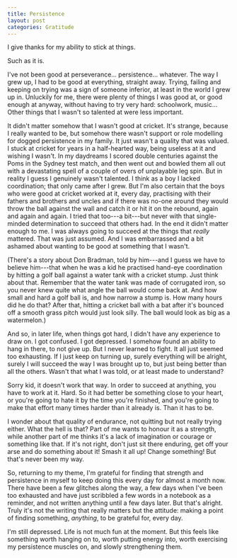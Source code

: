 ```yaml
---
title: Persistence
layout: post
categories: Gratitude
---
```


I give thanks for my ability to stick at things.

Such as it is.

I've not been good at perseverance… persistence… whatever. The way I grew up, I had to be good at everything, straight away. Trying, failing and keeping on trying was a sign of someone inferior, at least in the world I grew up in. Unluckily for me, there were plenty of things I was good at, or good enough at anyway, without having to try very hard: schoolwork, music… Other things that I wasn't so talented at were less important.

It didn't matter somehow that I wasn't good at cricket. It's strange, because I really wanted to be, but somehow there wasn't support or role modelling for dogged persistence in my family. It just wasn't a quality that was valued. I stuck at cricket for years in a half-hearted way, being useless at it and wishing I wasn't. In my daydreams I scored double centuries against the Poms in the Sydney test match, and then went out and bowled them all out with a devastating spell of a couple of overs of unplayable leg spin. But in reality I guess I genuinely wasn't talented. I think as a boy I lacked coordination; that only came after I grew. But I'm also certain that the boys who were good at cricket worked at it, every day, practising with their fathers and brothers and uncles and if there was no-one around they would throw the ball against the wall and catch it or hit it on the rebound, again and again and again. I tried that too---a bit---but never with that single-minded determination to succeed that others had. In the end it didn't matter enough to me. I was always going to succeed at the things that _really_ mattered. That was just assumed. And I was embarrassed and a bit ashamed about wanting to be good at something that I wasn't.

(There's a story about Don Bradman, told by him---and I guess we have to believe him---that when he was a kid he practised hand-eye coordination by hitting a golf ball against a water tank with a cricket stump. Just think about that. Remember that the water tank was made of corrugated iron, so you never knew quite what angle the ball would come back at. And how small and hard a golf ball is, and how narrow a stump is. How many hours did he do that? After that, hitting a cricket ball with a bat after it's bounced off a smooth grass pitch would just look silly. The ball would look as big as a watermelon.)

And so, in later life, when things got hard, I didn't have any experience to draw on. I got confused. I got depressed. I somehow found an ability to hang in there, to not give up. But I never learned to fight. It all just seemed too exhausting. If I just keep on turning up, surely everything will be alright, surely I will succeed the way I was brought up to, but just being better than all the others. Wasn't that what I was told, or at least made to understand?

Sorry kid, it doesn't work that way. In order to succeed at anything, you have to work at it. Hard. So it had better be something close to your heart, or you're going to hate it by the time you're finished, and you're going to make that effort many times harder than it already is. Than it has to be.

I wonder about that quality of endurance, not quitting but not really trying either. What the hell is that? Part of me wants to honour it as a strength, while another part of me thinks it's a lack of imagination or courage or something like that. If it's not right, don't just sit there enduring, get off your arse and do something about it! Smash it all up! Change something! But that's never been my way.

So, returning to my theme, I'm grateful for finding that strength and persistence in myself to keep doing this every day for almost a month now. There have been a few glitches along the way, a few days when I've been too exhausted and have just scribbled a few words in a notebook as a reminder, and not written anything until a few days later. But that's alright. Truly it's not the writing that really matters but the attitude: making a point of finding something, _anything_, to be grateful for, every day.

I'm still depressed. Life is not much fun at the moment. But this feels like something worth hanging on to, worth putting energy into, worth exercising my persistence muscles on, and slowly strengthening them.